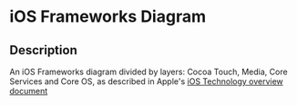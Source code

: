 # iOS Frameworks Diagram
## Description
An iOS Frameworks diagram divided by layers: Cocoa Touch, Media, Core Services and Core OS, as described in Apple's [iOS Technology overview document](https://developer.apple.com/library/content/documentation/Miscellaneous/Conceptual/iPhoneOSTechOverview/Introduction/Introduction.html)



